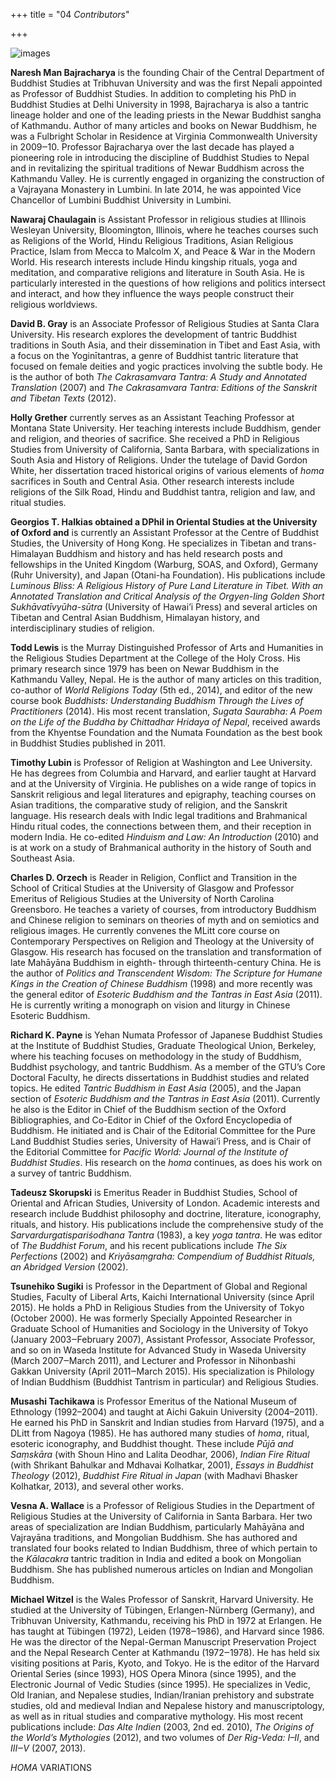 +++
title = "04 *Contributors*"

+++





![images](images/00015.jpeg)

**Naresh Man Bajracharya** is the founding Chair of the Central Department of Buddhist Studies at Tribhuvan University and was the first Nepali appointed as Professor of Buddhist Studies. In addition to completing his PhD in Buddhist Studies at Delhi University in 1998, Bajracharya is also a tantric lineage holder and one of the leading priests in the Newar Buddhist sangha of Kathmandu. Author of many articles and books on Newar Buddhism, he was a Fulbright Scholar in Residence at Virginia Commonwealth University in 2009‒10. Professor Bajracharya over the last decade has played a pioneering role in introducing the discipline of Buddhist Studies to Nepal and in revitalizing the spiritual traditions of Newar Buddhism across the Kathmandu Valley. He is currently engaged in organizing the construction of a Vajrayana Monastery in Lumbini. In late 2014, he was appointed Vice Chancellor of Lumbini Buddhist University in Lumbini.

**Nawaraj Chaulagain** is Assistant Professor in religious studies at Illinois Wesleyan University, Bloomington, Illinois, where he teaches courses such as Religions of the World, Hindu Religious Traditions, Asian Religious Practice, Islam from Mecca to Malcolm X, and Peace & War in the Modern World. His research interests include Hindu kingship rituals, yoga and meditation, and comparative religions and literature in South Asia. He is particularly interested in the questions of how religions and politics intersect and interact, and how they influence the ways people construct their religious worldviews.

**David B. Gray** is an Associate Professor of Religious Studies at Santa Clara University. His research explores the development of tantric Buddhist traditions in South Asia, and their dissemination in Tibet and East Asia, with a focus on the Yoginītantras, a genre of Buddhist tantric literature that focused on female deities and yogic practices involving the subtle body. He is the author of both *The Cakrasamvara Tantra: A Study and Annotated Translation* \(2007\) and *The Cakrasamvara Tantra: Editions of the Sanskrit and Tibetan Texts* \(2012\).

**Holly Grether** currently serves as an Assistant Teaching Professor at Montana State University. Her teaching interests include Buddhism, gender and religion, and theories of sacrifice. She received a PhD in Religious Studies from University of California, Santa Barbara, with specializations in South Asia and History of Religions. Under the tutelage of David Gordon White, her dissertation traced historical origins of various elements of *homa* sacrifices in South and Central Asia. Other research interests include religions of the Silk Road, Hindu and Buddhist tantra, religion and law, and ritual studies.

**Georgios T. Halkias obtained a DPhil in Oriental Studies at the University of Oxford and** is currently an Assistant Professor at the Centre of Buddhist Studies, the University of Hong Kong. He specializes in Tibetan and trans-Himalayan Buddhism and history and has held research posts and fellowships in the United Kingdom \(Warburg, SOAS, and Oxford\), Germany \(Ruhr University\), and Japan \(Otani-ha Foundation\). His publications include *Luminous Bliss: A Religious History of Pure Land Literature in Tibet. With an Annotated Translation and Critical Analysis of the Orgyen-ling Golden Short Sukhāvatīvyūha*-*sūtra* \(University of Hawai’i Press\) and several articles on Tibetan and Central Asian Buddhism, Himalayan history, and interdisciplinary studies of religion.

**Todd Lewis** is the Murray Distinguished Professor of Arts and Humanities in the Religious Studies Department at the College of the Holy Cross. His primary research since 1979 has been on Newar Buddhism in the Kathmandu Valley, Nepal. He is the author of many articles on this tradition, co-author of *World Religions Today* \(5th ed., 2014\), and editor of the new course book *Buddhists: Understanding Buddhism Through the Lives of Practitioners* \(2014\). His most recent translation, *Sugata Saurabha: A Poem on the Life of the Buddha by Chittadhar Hridaya of Nepal*, received awards from the Khyentse Foundation and the Numata Foundation as the best book in Buddhist Studies published in 2011.

**Timothy Lubin** is Professor of Religion at Washington and Lee University. He has degrees from Columbia and Harvard, and earlier taught at Harvard and at the University of Virginia. He publishes on a wide range of topics in Sanskrit religious and legal literatures and epigraphy, teaching courses on Asian traditions, the comparative study of religion, and the Sanskrit language. His research deals with Indic legal traditions and Brahmanical Hindu ritual codes, the connections between them, and their reception in modern India. He co-edited *Hinduism and Law: An Introduction* \(2010\) and is at work on a study of Brahmanical authority in the history of South and Southeast Asia.

**Charles D. Orzech** is Reader in Religion, Conflict and Transition in the School of Critical Studies at the University of Glasgow and Professor Emeritus of Religious Studies at the University of North Carolina Greensboro. He teaches a variety of courses, from introductory Buddhism and Chinese religion to seminars on theories of myth and on semiotics and religious images. He currently convenes the MLitt core course on Contemporary Perspectives on Religion and Theology at the University of Glasgow. His research has focused on the translation and transformation of late Mahāyāna Buddhism in eighth- through thirteenth-century China. He is the author of *Politics and Transcendent Wisdom: The Scripture for Humane Kings in the Creation of Chinese Buddhism* \(1998\) and more recently was the general editor of *Esoteric Buddhism and the Tantras in East Asia* \(2011\). He is currently writing a monograph on vision and liturgy in Chinese Esoteric Buddhism.

**Richard K. Payne** is Yehan Numata Professor of Japanese Buddhist Studies at the Institute of Buddhist Studies, Graduate Theological Union, Berkeley, where his teaching focuses on methodology in the study of Buddhism, Buddhist psychology, and tantric Buddhism. As a member of the GTU’s Core Doctoral Faculty, he directs dissertations in Buddhist studies and related topics. He edited *Tantric Buddhism in East Asia* \(2005\), and the Japan section of *Esoteric Buddhism and the Tantras in East Asia* \(2011\). Currently he also is the Editor in Chief of the Buddhism section of the Oxford Bibliographies, and Co-Editor in Chief of the Oxford Encyclopedia of Buddhism. He initiated and is Chair of the Editorial Committee for the Pure Land Buddhist Studies series, University of Hawai’i Press, and is Chair of the Editorial Committee for *Pacific World: Journal of the Institute of Buddhist Studies*. His research on the *homa* continues, as does his work on a survey of tantric Buddhism.

**Tadeusz Skorupski** is Emeritus Reader in Buddhist Studies, School of Oriental and African Studies, University of London. Academic interests and research include Buddhist philosophy and doctrine, literature, iconography, rituals, and history. His publications include the comprehensive study of the *Sarvardurgatispariśodhana Tantra* \(1983\), a key *yoga tantra*. He was editor of *The Buddhist Forum*, and his recent publications include *The Six Perfections* \(2002\) and *Kriyāsaṃgraha: Compendium of Buddhist Rituals, an Abridged Version* \(2002\).

**Tsunehiko Sugiki** is Professor in the Department of Global and Regional Studies, Faculty of Liberal Arts, Kaichi International University \(since April 2015\). He holds a PhD in Religious Studies from the University of Tokyo \(October 2000\). He was formerly Specially Appointed Researcher in Graduate School of Humanities and Sociology in the University of Tokyo \(January 2003‒February 2007\), Assistant Professor, Associate Professor, and so on in Waseda Institute for Advanced Study in Waseda University \(March 2007‒March 2011\), and Lecturer and Professor in Nihonbashi Gakkan University \(April 2011‒March 2015\). His specialization is Philology of Indian Buddhism \(Buddhist Tantrism in particular\) and Religious Studies.

**Musashi Tachikawa** is Professor Emeritus of the National Museum of Ethnology \(1992–2004\) and taught at Aichi Gakuin University \(2004–2011\). He earned his PhD in Sanskrit and Indian studies from Harvard \(1975\), and a DLitt from Nagoya \(1985\). He has authored many studies of *homa*, ritual, esoteric iconography, and Buddhist thought. These include *Pūjā and Saṃskāra* \(with Shoun Hino and Lalita Deodhar, 2006\), *Indian Fire Ritual* \(with Shrikant Bahulkar and Mdhavai Kolhatkar, 2001\), *Essays in Buddhist Theology* \(2012\), *Buddhist Fire Ritual in Japan* \(with Madhavi Bhasker Kolhatkar, 2013\), and several other works.

**Vesna A. Wallace** is a Professor of Religious Studies in the Department of Religious Studies at the University of California in Santa Barbara. Her two areas of specialization are Indian Buddhism, particularly Mahāyāna and Vajrayāna traditions, and Mongolian Buddhism. She has authored and translated four books related to Indian Buddhism, three of which pertain to the *Kālacakra* tantric tradition in India and edited a book on Mongolian Buddhism. She has published numerous articles on Indian and Mongolian Buddhism.

**Michael Witzel** is the Wales Professor of Sanskrit, Harvard University. He studied at the University of Tübingen, Erlangen-Nürnberg \(Germany\), and Tribhuvan University, Kathmandu, receiving his PhD in 1972 at Erlangen. He has taught at Tübingen \(1972\), Leiden \(1978‒1986\), and Harvard since 1986. He was the director of the Nepal-German Manuscript Preservation Project and the Nepal Research Center at Kathmandu \(1972‒1978\). He has held six visiting positions at Paris, Kyoto, and Tokyo. He is the editor of the Harvard Oriental Series \(since 1993\), HOS Opera Minora \(since 1995\), and the Electronic Journal of Vedic Studies \(since 1995\). He specializes in Vedic, Old Iranian, and Nepalese studies, Indian/Iranian prehistory and substrate studies, old and medieval Indian and Nepalese history and manuscriptology, as well as in ritual studies and comparative mythology. His most recent publications include: *Das Alte Indien* \(2003, 2nd ed. 2010\), *The Origins of the World’s Mythologies* \(2012\), and two volumes of *Der Rig-Veda: I–II*, and *III‒V* \(2007, 2013\).





*HOMA* VARIATIONS


